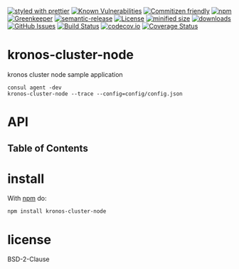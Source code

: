 [![styled with prettier](https://img.shields.io/badge/styled_with-prettier-ff69b4.svg)](https://github.com/prettier/prettier)
[![Known Vulnerabilities](https://snyk.io/test/github/Kronos-Integration/kronos-cluster-node/badge.svg)](https://snyk.io/test/github/Kronos-Integration/kronos-cluster-node)
[![Commitizen friendly](https://img.shields.io/badge/commitizen-friendly-brightgreen.svg)](http://commitizen.github.io/cz-cli/)
[![npm](https://img.shields.io/npm/v/kronos-cluster-node.svg)](https://www.npmjs.com/package/kronos-cluster-node)
[![Greenkeeper](https://badges.greenkeeper.io/Kronos-Integration/kronos-cluster-node.svg)](https://greenkeeper.io/)
[![semantic-release](https://img.shields.io/badge/%20%20%F0%9F%93%A6%F0%9F%9A%80-semantic--release-e10079.svg)](https://github.com/Kronos-Integration/kronos-cluster-node)
[![License](https://img.shields.io/badge/License-BSD%203--Clause-blue.svg)](https://opensource.org/licenses/BSD-3-Clause)
[![minified size](https://badgen.net/bundlephobia/min/kronos-cluster-node)](https://bundlephobia.com/result?p=kronos-cluster-node)
[![downloads](http://img.shields.io/npm/dm/kronos-cluster-node.svg?style=flat-square)](https://npmjs.org/package/kronos-cluster-node)
[![GitHub Issues](https://img.shields.io/github/issues/Kronos-Integration/kronos-cluster-node.svg?style=flat-square)](https://github.com/Kronos-Integration/kronos-cluster-node/issues)
[![Build Status](https://secure.travis-ci.org/Kronos-Integration/kronos-cluster-node.png)](http://travis-ci.org/Kronos-Integration/kronos-cluster-node)
[![codecov.io](http://codecov.io/github/Kronos-Integration/kronos-cluster-node/coverage.svg?branch=master)](http://codecov.io/github/Kronos-Integration/kronos-cluster-node?branch=master)
[![Coverage Status](https://coveralls.io/repos/Kronos-Integration/kronos-cluster-node/badge.svg)](https://coveralls.io/r/Kronos-Integration/kronos-cluster-node)

# kronos-cluster-node

kronos cluster node sample application

```shell
consul agent -dev
kronos-cluster-node --trace --config=config/config.json
```

# API

<!-- Generated by documentation.js. Update this documentation by updating the source code. -->

## Table of Contents

# install

With [npm](http://npmjs.org) do:

```shell
npm install kronos-cluster-node
```

# license

BSD-2-Clause

